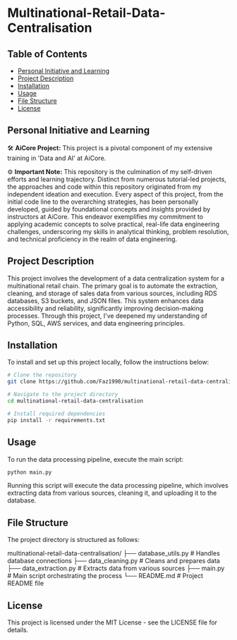 # Multinational-Retail-Data-Centralisation

## Table of Contents
- [Personal Initiative and Learning](#personal-initiative-and-learning)
- [Project Description](#project-description)
- [Installation](#installation)
- [Usage](#usage)
- [File Structure](#file-structure)
- [License](#license)

## Personal Initiative and Learning

🛠️ **AiCore Project:** This project is a pivotal component of my extensive training in 'Data and AI' at AiCore.

⚙️ **Important Note:** This repository is the culmination of my self-driven efforts and learning trajectory. Distinct from numerous tutorial-led projects, the approaches and code within this repository originated from my independent ideation and execution. Every aspect of this project, from the initial code line to the overarching strategies, has been personally developed, guided by foundational concepts and insights provided by instructors at AiCore. This endeavor exemplifies my commitment to applying academic concepts to solve practical, real-life data engineering challenges, underscoring my skills in analytical thinking, problem resolution, and technical proficiency in the realm of data engineering.

## Project Description

This project involves the development of a data centralization system for a multinational retail chain. The primary goal is to automate the extraction, cleaning, and storage of sales data from various sources, including RDS databases, S3 buckets, and JSON files. This system enhances data accessibility and reliability, significantly improving decision-making processes. Through this project, I've deepened my understanding of Python, SQL, AWS services, and data engineering principles.

## Installation

To install and set up this project locally, follow the instructions below:

```bash
# Clone the repository
git clone https://github.com/Faz1990/multinational-retail-data-centralisation.git

# Navigate to the project directory
cd multinational-retail-data-centralisation

# Install required dependencies
pip install -r requirements.txt
```

## Usage

To run the data processing pipeline, execute the main script:

```bash
python main.py
```

Running this script will execute the data processing pipeline, which involves extracting data from various sources, cleaning it, and uploading it to the database.


## File Structure


The project directory is structured as follows:

multinational-retail-data-centralisation/
├── database_utils.py          # Handles database connections
├── data_cleaning.py           # Cleans and prepares data
├── data_extraction.py         # Extracts data from various sources
├── main.py                    # Main script orchestrating the process
└── README.md                  # Project README file


## License

This project is licensed under the MIT License - see the LICENSE file for details.

